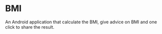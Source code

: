 BMI
===

An Android application that calculate the BMI, give advice on BMI and one click to share the result.
